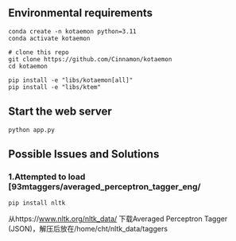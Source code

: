 ## Environmental requirements  
```
conda create -n kotaemon python=3.11
conda activate kotaemon

# clone this repo
git clone https://github.com/Cinnamon/kotaemon
cd kotaemon

pip install -e "libs/kotaemon[all]"
pip install -e "libs/ktem"
```
## Start the web server  
```
python app.py
```
## Possible Issues and Solutions
### 1.Attempted to load [93mtaggers/averaged_perceptron_tagger_eng/
``` 
pip install nltk
```
从https://www.nltk.org/nltk_data/   下载Averaged Perceptron Tagger (JSON)，解压后放在/home/cht/nltk_data/taggers

